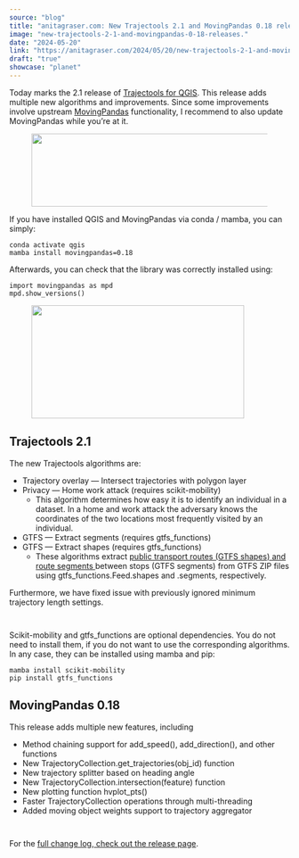 ```yaml
---
source: "blog"
title: "anitagraser.com: New Trajectools 2.1 and MovingPandas 0.18 releases"
image: "new-trajectools-2-1-and-movingpandas-0-18-releases."
date: "2024-05-20"
link: "https://anitagraser.com/2024/05/20/new-trajectools-2-1-and-movingpandas-0-18-releases/"
draft: "true"
showcase: "planet"
---
```


<p>Today marks the 2.1 release of <a href="https://plugins.qgis.org/plugins/processing_trajectory/version/2.1/">Trajectools for QGIS</a>. This release adds multiple new algorithms and improvements. Since some improvements involve upstream <a href="https://github.com/movingpandas/movingpandas/releases">MovingPandas</a> functionality, I recommend to also update MovingPandas while you&#8217;re at it.</p>



<figure class="wp-block-image size-large"><img alt="" class="wp-image-8950" height="131" src="https://anitagraser.com/wp-content/uploads/2024/05/trajectools-6.png?w=545" width="545" /></figure>



<p>If you have installed QGIS and MovingPandas via conda / mamba, you can simply: </p>



<pre class="wp-block-code"><code>conda activate qgis
mamba install movingpandas=0.18</code></pre>



<p>Afterwards, you can check that the library was correctly installed using:</p>



<pre class="wp-block-code"><code>import movingpandas as mpd<br />mpd.show_versions()</code></pre>



<figure class="wp-block-image size-large"><img alt="" class="wp-image-8976" height="203" src="https://anitagraser.com/wp-content/uploads/2024/05/image-14.png?w=382" width="382" /></figure>



<h2 class="wp-block-heading">Trajectools 2.1</h2>



<p>The new Trajectools algorithms are: </p>



<ul>
<li>Trajectory overlay &#8212; Intersect trajectories with polygon layer</li>



<li>Privacy &#8212; Home work attack (requires scikit-mobility)
<ul>
<li>This algorithm determines how easy it is to identify an individual in a dataset. In a home and work attack the adversary knows the coordinates of the two locations most frequently visited by an individual. </li>
</ul>
</li>



<li>GTFS &#8212; Extract segments (requires gtfs_functions) </li>



<li>GTFS &#8212; Extract shapes (requires gtfs_functions)
<ul>
<li>These algorithms extract <a href="https://anitagraser.com/2024/05/04/gtfs-algorithms-about-to-land-in-trajectools/">public transport routes (GTFS shapes) and route segments </a>between stops (GTFS segments) from GTFS ZIP files using gtfs_functions.Feed.shapes and .segments, respectively. </li>
</ul>
</li>
</ul>



<p>Furthermore, we have fixed issue with previously ignored minimum trajectory length settings. </p>



<div class="wp-block-group"><div class="wp-block-group__inner-container is-layout-constrained wp-block-group-is-layout-constrained">
<div class="wp-block-columns is-layout-flex wp-container-core-columns-is-layout-1 wp-block-columns-is-layout-flex">
<div class="wp-block-column is-layout-flow wp-block-column-is-layout-flow">
<div class="wp-block-jetpack-tiled-gallery aligncenter is-style-rectangular"><div class=""><div class="tiled-gallery__gallery"><div class="tiled-gallery__row"><div class="tiled-gallery__col"><figure class="tiled-gallery__item"><img alt="" src="https://anitagraser.com/wp-content/uploads/2024/05/image-8.png" /></figure></div><div class="tiled-gallery__col"><figure class="tiled-gallery__item"><img alt="" src="https://anitagraser.com/wp-content/uploads/2024/05/image-6.png" /></figure></div></div></div></div></div>
</div>
</div>
</div></div>



<p>Scikit-mobility and gtfs_functions are optional dependencies. You do not need to install them, if you do not want to use the corresponding algorithms. In any case, they can be installed using mamba and pip: </p>



<pre class="wp-block-code"><code>mamba install scikit-mobility
pip install gtfs_functions</code></pre>



<h2 class="wp-block-heading">MovingPandas 0.18</h2>



<p>This release adds multiple new features, including </p>



<ul>
<li>Method chaining support for add_speed(), add_direction(), and other functions</li>



<li>New TrajectoryCollection.get_trajectories(obj_id) function</li>



<li>New trajectory splitter based on heading angle </li>



<li>New TrajectoryCollection.intersection(feature)  function</li>



<li>New plotting function hvplot_pts() </li>



<li>Faster TrajectoryCollection operations through multi-threading</li>



<li>Added moving object weights support to trajectory aggregator </li>
</ul>



<div class="wp-block-jetpack-tiled-gallery aligncenter is-style-rectangular"><div class=""><div class="tiled-gallery__gallery"><div class="tiled-gallery__row"><div class="tiled-gallery__col"><figure class="tiled-gallery__item"><img alt="" src="https://anitagraser.com/wp-content/uploads/2024/05/image-13.png" /></figure></div><div class="tiled-gallery__col"><figure class="tiled-gallery__item"><img alt="" src="https://anitagraser.com/wp-content/uploads/2024/05/329805211-ad1a0822-e95b-43ee-96ed-4bd029bf26ce.png" /></figure></div></div></div></div></div>



<p>For the <a href="https://github.com/movingpandas/movingpandas/releases/tag/v0.18">full change log, check out the release page</a>.</p>



<p></p>

